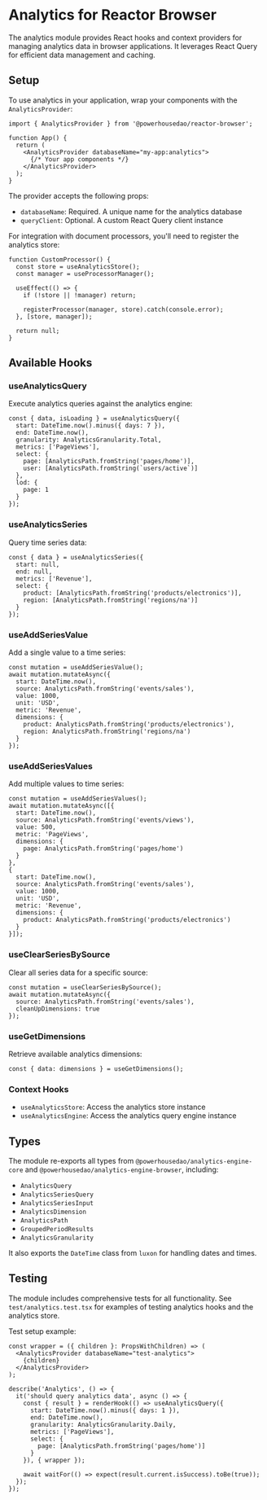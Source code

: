 # Analytics for Reactor Browser

The analytics module provides React hooks and context providers for managing analytics data in browser applications. It leverages React Query for efficient data management and caching.

## Setup

To use analytics in your application, wrap your components with the `AnalyticsProvider`:

```tsx
import { AnalyticsProvider } from '@powerhousedao/reactor-browser';

function App() {
  return (
    <AnalyticsProvider databaseName="my-app:analytics">
      {/* Your app components */}
    </AnalyticsProvider>
  );
}
```

The provider accepts the following props:
- `databaseName`: Required. A unique name for the analytics database
- `queryClient`: Optional. A custom React Query client instance

For integration with document processors, you'll need to register the analytics store:

```tsx
function CustomProcessor() {
  const store = useAnalyticsStore();
  const manager = useProcessorManager();

  useEffect(() => {
    if (!store || !manager) return;
    
    registerProcessor(manager, store).catch(console.error);
  }, [store, manager]);

  return null;
}
```

## Available Hooks

### useAnalyticsQuery

Execute analytics queries against the analytics engine:

```tsx
const { data, isLoading } = useAnalyticsQuery({
  start: DateTime.now().minus({ days: 7 }),
  end: DateTime.now(),
  granularity: AnalyticsGranularity.Total,
  metrics: ['PageViews'],
  select: {
    page: [AnalyticsPath.fromString('pages/home')],  
    user: [AnalyticsPath.fromString(`users/active`)]
  },
  lod: {
    page: 1
  }
});
```

### useAnalyticsSeries

Query time series data:

```tsx
const { data } = useAnalyticsSeries({
  start: null, 
  end: null,
  metrics: ['Revenue'],
  select: {
    product: [AnalyticsPath.fromString('products/electronics')],
    region: [AnalyticsPath.fromString('regions/na')]
  }
});
```

### useAddSeriesValue

Add a single value to a time series:

```tsx
const mutation = useAddSeriesValue();
await mutation.mutateAsync({
  start: DateTime.now(),
  source: AnalyticsPath.fromString('events/sales'),
  value: 1000,
  unit: 'USD',
  metric: 'Revenue',
  dimensions: {
    product: AnalyticsPath.fromString('products/electronics'),
    region: AnalyticsPath.fromString('regions/na')
  }
});
```

### useAddSeriesValues

Add multiple values to time series:

```tsx
const mutation = useAddSeriesValues();
await mutation.mutateAsync([{
  start: DateTime.now(),
  source: AnalyticsPath.fromString('events/views'),
  value: 500,
  metric: 'PageViews',
  dimensions: {
    page: AnalyticsPath.fromString('pages/home')
  }
},
{
  start: DateTime.now(),
  source: AnalyticsPath.fromString('events/sales'),
  value: 1000,
  unit: 'USD',
  metric: 'Revenue',
  dimensions: {
    product: AnalyticsPath.fromString('products/electronics')
  }
}]);
```

### useClearSeriesBySource

Clear all series data for a specific source:

```tsx
const mutation = useClearSeriesBySource();
await mutation.mutateAsync({
  source: AnalyticsPath.fromString('events/sales'),
  cleanUpDimensions: true
});
```

### useGetDimensions

Retrieve available analytics dimensions:

```tsx
const { data: dimensions } = useGetDimensions();
```

### Context Hooks

- `useAnalyticsStore`: Access the analytics store instance
- `useAnalyticsEngine`: Access the analytics query engine instance 

## Types

The module re-exports all types from `@powerhousedao/analytics-engine-core` and `@powerhousedao/analytics-engine-browser`, including:

- `AnalyticsQuery`
- `AnalyticsSeriesQuery` 
- `AnalyticsSeriesInput`
- `AnalyticsDimension`
- `AnalyticsPath`
- `GroupedPeriodResults`
- `AnalyticsGranularity`

It also exports the `DateTime` class from `luxon` for handling dates and times.

## Testing

The module includes comprehensive tests for all functionality. See `test/analytics.test.tsx` for examples of testing analytics hooks and the analytics store.

Test setup example:

```tsx
const wrapper = ({ children }: PropsWithChildren) => (
  <AnalyticsProvider databaseName="test-analytics">
    {children}
  </AnalyticsProvider>
);

describe('Analytics', () => {
  it('should query analytics data', async () => {
    const { result } = renderHook(() => useAnalyticsQuery({
      start: DateTime.now().minus({ days: 1 }),
      end: DateTime.now(),
      granularity: AnalyticsGranularity.Daily,
      metrics: ['PageViews'],
      select: {
        page: [AnalyticsPath.fromString('pages/home')]
      }
    }), { wrapper });
    
    await waitFor(() => expect(result.current.isSuccess).toBe(true));
  });
});